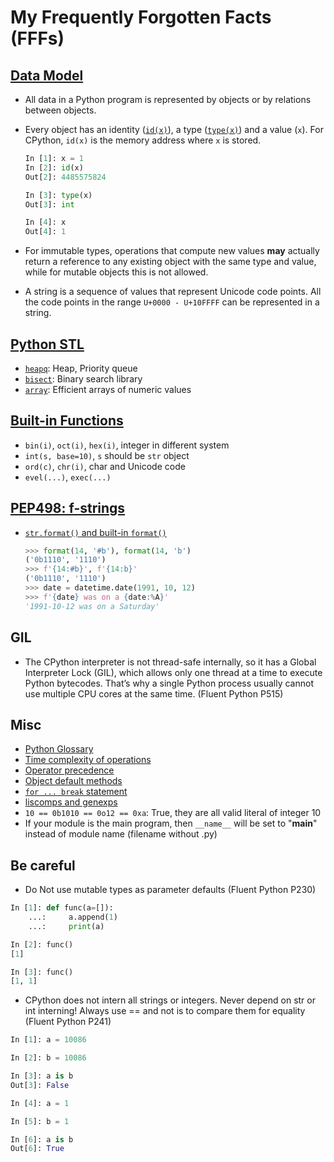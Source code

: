 # My Frequently Forgotten Facts (FFFs)

## [Data Model](https://docs.python.org/3/reference/datamodel.html)

* All data in a Python program is represented by objects or by relations between objects.
* Every object has an identity ([`id(x)`](https://docs.python.org/3/library/functions.html#id)), a type ([`type(x)`](https://docs.python.org/3/library/functions.html#type)) and a value (`x`). For CPython, `id(x)` is the memory address where `x` is stored.

  ```python
  In [1]: x = 1
  In [2]: id(x)
  Out[2]: 4485575824

  In [3]: type(x)
  Out[3]: int

  In [4]: x
  Out[4]: 1
  ```

* For immutable types, operations that compute new values **may** actually return a reference to any existing object with the same type and value, while for mutable objects this is not allowed.
* A string is a sequence of values that represent Unicode code points. All the code points in the range `U+0000 - U+10FFFF` can be represented in a string.

## [Python STL](https://docs.python.org/3/library/index.html)

* [`heapq`](https://docs.python.org/3/library/heapq.html): Heap, Priority queue
* [`bisect`](https://docs.python.org/3/library/bisect.html): Binary search library
* [`array`](https://docs.python.org/3/library/array.html): Efficient arrays of numeric values

## [Built-in Functions](https://docs.python.org/3/library/functions.html)

* `bin(i)`, `oct(i)`, `hex(i)`, integer in different system
* `int(s, base=10)`, `s` should be `str` object
* `ord(c)`, `chr(i)`, char and Unicode code
* `evel(...)`, `exec(...)`

## [PEP498: f-strings](https://www.python.org/dev/peps/pep-0498/)

* [`str.format()` and built-in `format()`](https://docs.python.org/3/library/string.html#formatspec)

  ```python
  >>> format(14, '#b'), format(14, 'b')
  ('0b1110', '1110')
  >>> f'{14:#b}', f'{14:b}'
  ('0b1110', '1110')
  >>> date = datetime.date(1991, 10, 12)
  >>> f'{date} was on a {date:%A}'
  '1991-10-12 was on a Saturday'
  ```

## GIL

* The CPython interpreter is not thread-safe internally, so it has a Global Interpreter Lock (GIL), which allows only one thread at a time to execute Python bytecodes. That’s why a single Python process usually cannot use multiple CPU cores at the same time. (Fluent Python P515)

## Misc

* [Python Glossary](https://docs.python.org/3/glossary.html)
* [Time complexity of operations](https://wiki.python.org/moin/TimeComplexity)
* [Operator precedence](https://docs.python.org/3/reference/expressions.html#operator-precedence)
* [Object default methods](https://docs.python.org/3/reference/datamodel.html#basic-customization)
* [`for ... break` statement](https://docs.python.org/3/tutorial/controlflow.html#break-and-continue-statements-and-else-clauses-on-loops)
* [liscomps and genexps](https://docs.python-guide.org/writing/style/#short-ways-to-manipulate-lists)
* `10 == 0b1010 == 0o12 == 0xa`: True, they are all valid literal of integer 10
* If your module is the main program, then `__name__` will be set to "__main__" instead of module name (filename without .py)

## Be careful

* Do Not use mutable types as parameter defaults (Fluent Python P230)

```python
In [1]: def func(a=[]):
    ...:     a.append(1)
    ...:     print(a)

In [2]: func()
[1]

In [3]: func()
[1, 1]
```

* CPython does not intern all strings or integers. Never depend on str or int interning! Always use == and not is to compare them for equality (Fluent Python P241)

```python
In [1]: a = 10086

In [2]: b = 10086

In [3]: a is b
Out[3]: False

In [4]: a = 1

In [5]: b = 1

In [6]: a is b
Out[6]: True
```
